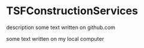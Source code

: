 # TSFConstructionServices
description
some text written on github.com

some text written on my local computer
